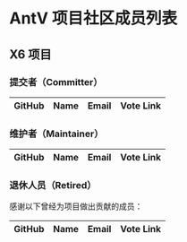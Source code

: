 # AntV 项目社区成员列表

## X6 项目

### 提交者（Committer）

| GitHub | Name  | Email | Vote Link |
| :----: | :---: | :---: | :-------: |

### 维护者（Maintainer）

| GitHub | Name  | Email | Vote Link |
| :----: | :---: | :---: | :-------: |

### 退休人员（Retired）

感谢以下曾经为项目做出贡献的成员：

| GitHub | Name  | Email | Vote Link |
| :----: | :---: | :---: | :-------: |
